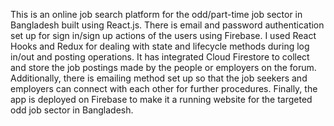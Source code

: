 This is an online job search platform for the odd/part-time job sector in Bangladesh built using React.js. There is email and password authentication set up for sign in/sign up actions of the users using Firebase. I used React Hooks and Redux for dealing with state and lifecycle methods during log in/out and posting operations. It has integrated Cloud Firestore to collect and store the job postings made by the people or employers on the forum. Additionally, there is emailing method set up so that the job seekers and employers can connect with each other for further procedures. Finally, the app is deployed on Firebase to make it a running website for the targeted odd job sector in Bangladesh.
